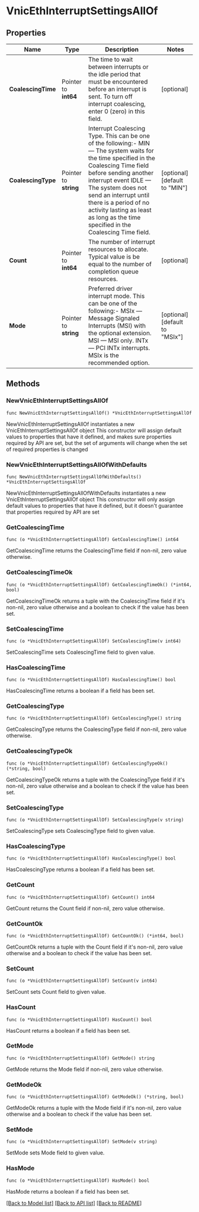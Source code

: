 # VnicEthInterruptSettingsAllOf

## Properties

Name | Type | Description | Notes
------------ | ------------- | ------------- | -------------
**CoalescingTime** | Pointer to **int64** | The time to wait between interrupts or the idle period that must be encountered before an interrupt is sent. To turn off interrupt coalescing, enter 0 (zero) in this field. | [optional] 
**CoalescingType** | Pointer to **string** | Interrupt Coalescing Type. This can be one of the following:- MIN  — The system waits for the time specified in the Coalescing Time field before sending another interrupt event IDLE — The system does not send an interrupt until there is a period of no activity lasting as least as long as the time specified in the Coalescing Time field. | [optional] [default to "MIN"]
**Count** | Pointer to **int64** | The number of interrupt resources to allocate. Typical value is be equal to the number of completion queue resources. | [optional] 
**Mode** | Pointer to **string** | Preferred driver interrupt mode. This can be one of the following:- MSIx — Message Signaled Interrupts (MSI) with the optional extension. MSI   — MSI only. INTx  — PCI INTx interrupts. MSIx is the recommended option. | [optional] [default to "MSIx"]

## Methods

### NewVnicEthInterruptSettingsAllOf

`func NewVnicEthInterruptSettingsAllOf() *VnicEthInterruptSettingsAllOf`

NewVnicEthInterruptSettingsAllOf instantiates a new VnicEthInterruptSettingsAllOf object
This constructor will assign default values to properties that have it defined,
and makes sure properties required by API are set, but the set of arguments
will change when the set of required properties is changed

### NewVnicEthInterruptSettingsAllOfWithDefaults

`func NewVnicEthInterruptSettingsAllOfWithDefaults() *VnicEthInterruptSettingsAllOf`

NewVnicEthInterruptSettingsAllOfWithDefaults instantiates a new VnicEthInterruptSettingsAllOf object
This constructor will only assign default values to properties that have it defined,
but it doesn't guarantee that properties required by API are set

### GetCoalescingTime

`func (o *VnicEthInterruptSettingsAllOf) GetCoalescingTime() int64`

GetCoalescingTime returns the CoalescingTime field if non-nil, zero value otherwise.

### GetCoalescingTimeOk

`func (o *VnicEthInterruptSettingsAllOf) GetCoalescingTimeOk() (*int64, bool)`

GetCoalescingTimeOk returns a tuple with the CoalescingTime field if it's non-nil, zero value otherwise
and a boolean to check if the value has been set.

### SetCoalescingTime

`func (o *VnicEthInterruptSettingsAllOf) SetCoalescingTime(v int64)`

SetCoalescingTime sets CoalescingTime field to given value.

### HasCoalescingTime

`func (o *VnicEthInterruptSettingsAllOf) HasCoalescingTime() bool`

HasCoalescingTime returns a boolean if a field has been set.

### GetCoalescingType

`func (o *VnicEthInterruptSettingsAllOf) GetCoalescingType() string`

GetCoalescingType returns the CoalescingType field if non-nil, zero value otherwise.

### GetCoalescingTypeOk

`func (o *VnicEthInterruptSettingsAllOf) GetCoalescingTypeOk() (*string, bool)`

GetCoalescingTypeOk returns a tuple with the CoalescingType field if it's non-nil, zero value otherwise
and a boolean to check if the value has been set.

### SetCoalescingType

`func (o *VnicEthInterruptSettingsAllOf) SetCoalescingType(v string)`

SetCoalescingType sets CoalescingType field to given value.

### HasCoalescingType

`func (o *VnicEthInterruptSettingsAllOf) HasCoalescingType() bool`

HasCoalescingType returns a boolean if a field has been set.

### GetCount

`func (o *VnicEthInterruptSettingsAllOf) GetCount() int64`

GetCount returns the Count field if non-nil, zero value otherwise.

### GetCountOk

`func (o *VnicEthInterruptSettingsAllOf) GetCountOk() (*int64, bool)`

GetCountOk returns a tuple with the Count field if it's non-nil, zero value otherwise
and a boolean to check if the value has been set.

### SetCount

`func (o *VnicEthInterruptSettingsAllOf) SetCount(v int64)`

SetCount sets Count field to given value.

### HasCount

`func (o *VnicEthInterruptSettingsAllOf) HasCount() bool`

HasCount returns a boolean if a field has been set.

### GetMode

`func (o *VnicEthInterruptSettingsAllOf) GetMode() string`

GetMode returns the Mode field if non-nil, zero value otherwise.

### GetModeOk

`func (o *VnicEthInterruptSettingsAllOf) GetModeOk() (*string, bool)`

GetModeOk returns a tuple with the Mode field if it's non-nil, zero value otherwise
and a boolean to check if the value has been set.

### SetMode

`func (o *VnicEthInterruptSettingsAllOf) SetMode(v string)`

SetMode sets Mode field to given value.

### HasMode

`func (o *VnicEthInterruptSettingsAllOf) HasMode() bool`

HasMode returns a boolean if a field has been set.


[[Back to Model list]](../README.md#documentation-for-models) [[Back to API list]](../README.md#documentation-for-api-endpoints) [[Back to README]](../README.md)



